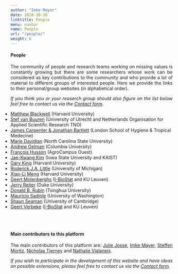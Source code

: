 ```yaml
---
author: "Imke Mayer"
date: 2018-10-30
linktitle: People
menu: navbar
name: People
url: "/people/"
weight: 6
---
```


#### People
<p align="justify">The community of people and research teams working on missing values is constantly growing but there are some researchers whose work can be considered as key contributions to the community and who provide a lot of material to different groups of interested people. Here we provide the links to their personal/group websites (in alphabetical order).</p>

<p align="justify"><i>If you think you or your reaserch group should also figure on the list below feel free to contact us via the <a href="/contact/">Contact form</a>.</i></p>

<ul class="list-group" id="people-list">
<li class="list-group-item"> <a href="http://www.mattblackwell.org" target="_blank">Matthew Blackwell</a> (Harvard University)</li>
<li class="list-group-item"> <a href="https://stefvanbuuren.name" target="_blank">Stef van Buuren</a> (University of Utrecht and Netherlands Organisation for Applied Scientific Research TNO)</li>
<li class="list-group-item"> <a href="https://missingdata.lshtm.ac.uk/introduction-to-missing-data" target="_blank">James Carpenter & Jonathan Bartlett</a> (London School of Hygiene & Tropical Medecine)</li>
<li class="list-group-item"> <a href="https://www4.stat.ncsu.edu/~davidian/index.html" target="_blank">Marie Davidian</a> (North Carolina State University)</li>
<li class="list-group-item"> <a href="http://www.stat.columbia.edu/~gelman/" target="_blank">Andrew Gelman</a> (Columbia University)</li>
<!-- <li> <a href="https://steinhardt.nyu.edu/faculty/Jennifer_L_Hill" target="_blank">Jennifer L. Hill</a> (New York University)</li> -->
<li class="list-group-item"> <a href="https://husson.github.io/" target="_blank">François Husson</a> (AgroCampus Ouest)</li>
<li class="list-group-item"> <a href="https://sites.google.com/view/jaekwangkim/home" target="_blank">Jae-Kwang Kim</a> (Iowa State University and KAIST)</li>
<li class="list-group-item"> <a href="https://gking.harvard.edu" target="_blank">Gary King</a> (Harvard University)</li>
<li class="list-group-item"> <a href="https://sites.google.com/a/umich.edu/rod-little/" target="_blank">Roderick J.A. Little</a> (University of Michigan)</li>
<li class="list-group-item"> <a href="https://statistics.fas.harvard.edu/people/xiao-li-meng" target="_blank">Xiao-Li Meng</a> (Harvard University)</li>
<li class="list-group-item"> <a href="https://www.kuleuven.be/wieiswie/en/person/u0056633" target="_blank">Geert Molenberghs</a> (<a href="https://ibiostat.be/online-resources" target="_blank">I-BioStat</a> and KU Leuven)</li>
<li class="list-group-item"> <a href="http://www2.stat.duke.edu/~jerry/" target="_blank">Jerry Reiter</a> (Duke University)</li>
<li class="list-group-item"> <a href="https://statistics.fas.harvard.edu/people/donald-b-rubin" target="_blank">Donald B. Rubin</a> (Tsinghua University)</li>
<li class="list-group-item"> <a href="https://faculty.washington.edu/msadinle/index.html" target="_blank">Mauricio Sadinle</a> (University of Washington)</li>
<li class="list-group-item"> <a href="https://www.mrc-bsu.cam.ac.uk/people/in-alphabetical-order/n-to-s/shaun-seaman/" target="_blank">Shaun Seaman</a> (University of Cambridge)</li>
<li class="list-group-item"> <a href="https://gbiomed.kuleuven.be/biostat/geertverbeke" target="_blank">Geert Verbeke</a> (<a href="https://ibiostat.be/online-resources" target="_blank">I-BioStat</a> and KU Leuven)</li>
</ul>

</br>





<style>
#people-list
{
	padding: 0px;
}
</style>

</br>

#### Main contributors to this platform
<p align="justify">The main contributors of this platform are: <a href="http://juliejosse.com" target="_blank">Julie Josse</a>, <a href="http://www.imkemayer.com" target="_blank">Imke Mayer</a>, <a href="https://www.researchgate.net/profile/Steffen_Moritz2" target="_blank">Steffen Moritz</a>, <a href="https://www.njtierney.com" target="_blank">Nicholas Tierney</a> and <a href="http://www.nathalievialaneix.eu" target="_blank">Nathalie Vialaneix</a>.</p>

<p align="justify"><i>If you wish to participate in the development of this website and have ideas on possible extensions, please feel free to contact us via the <a href=/contact/>Contact form</a>.</i></p>